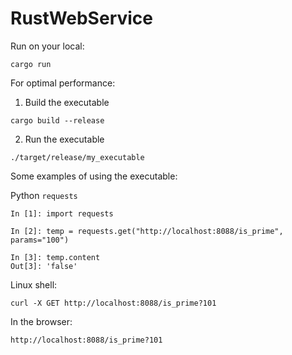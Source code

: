 # RustWebService
Run on your local:
```
cargo run
```

For optimal performance:

1) Build the executable
```
cargo build --release
```
2) Run the executable
```
./target/release/my_executable
```

Some examples of using the executable:

Python `requests`
```
In [1]: import requests

In [2]: temp = requests.get("http://localhost:8088/is_prime", params="100")

In [3]: temp.content
Out[3]: 'false'

```

Linux shell: 
```
curl -X GET http://localhost:8088/is_prime?101
```

In the browser:
```
http://localhost:8088/is_prime?101
```


